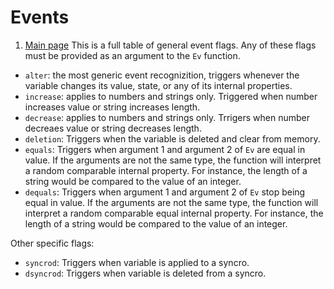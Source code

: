 # Events
 1. [Main page](README.md)
This is a full table of general event flags. Any of these flags must be provided as an argument to the `Ev` function.
 - `alter`: the most generic event recognizition, triggers whenever the variable changes its value, state, or any of its internal properties.
 - `increase`: applies to numbers and strings only. Triggered when number increases value or string increases length.
 - `decrease`: applies to numbers and strings only. Trrigers when number decreaes value or string decreases length.
 - `deletion`: Triggers when the variable is deleted and clear from memory.
 - `equals`: Triggers when argument 1 and argument 2 of `Ev` are equal in value. If the arguments are not the same type, the function will interpret a random comparable internal property. For instance, the length of a string would be compared to the value of an integer.
 - `dequals`: Triggers when argument 1 and argument 2 of `Ev` stop being equal in value. If the arguments are not the same type, the function will interpret a random comparable equal internal property. For instance, the length of a string would be compared to the value of an integer.

Other specific flags:
 - `syncrod`: Triggers when variable is applied to a syncro.
 - `dsyncrod`: Triggers when variable is deleted from a syncro.